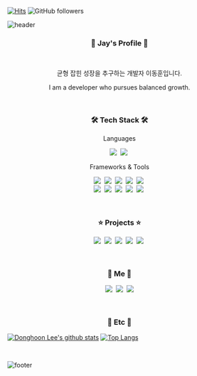 [![Hits](https://hits.seeyoufarm.com/api/count/incr/badge.svg?url=https%3A%2F%2Fgithub.com%2Fdongjay00&count_bg=%2379C83D&title_bg=%23555555&&icon=github.svg&icon_color=%23E7E7E7&title=hits&edge_flat=false)](https://hits.seeyoufarm.com)
![GitHub followers](https://img.shields.io/github/followers/dongjay00?style=social)

![header](https://capsule-render.vercel.app/api?type=waving&color=gradient&height=200&section=header&text=Donghoon%20Lee&fontSize=90&animation=twinkling&fontAlignY=37)

<h3 align="center">📘 Jay's Profile 📘</h3>

<br>
<p align="center">균형 잡힌 성장을 추구하는 개발자 이동훈입니다.</p>
<p align="center">I am a developer who pursues balanced growth.</p>

<br>
<h3 align="center">🛠 Tech Stack 🛠</h3>

<p align="center"> Languages </p>

<p align="center">
  <img src="https://img.shields.io/badge/Python-3766AB?style=flat-square&logo=Python&logoColor=white"/>&nbsp 
  <img src="https://img.shields.io/badge/JavaScript-ffb13b?style=flat-square&logo=javascript&logoColor=white"/>&nbsp
</p>

<p align="center"> Frameworks & Tools </p>

<p align="center">
  <img src="https://img.shields.io/badge/Django-092E20?style=flat-square&logo=Django&logoColor=white"/>&nbsp 
  <img src="https://img.shields.io/badge/Express-000000?style=flat-square&logo=Express&logoColor=white"/>&nbsp
  <img src="https://img.shields.io/badge/Vue.js-4FC08D?style=flat-square&logo=Vue.js&logoColor=white"/>&nbsp
  <img src="https://img.shields.io/badge/Node.js-339933?style=flat-square&logo=Node.js&logoColor=white"/>&nbsp
  <img src="https://img.shields.io/badge/Electron-47848F?style=flat-square&logo=Electron&logoColor=white"/>&nbsp
  <br>
  <img src="https://img.shields.io/badge/Mysql-4479A1?style=flat-square&logo=MySql&logoColor=white"/>&nbsp 
  <img src="https://img.shields.io/badge/Amazon AWS-232F3E?style=flat-square&logo=amazon-aws&logoColor=white"/>&nbsp 
  <img src="https://img.shields.io/badge/Netlify-00C7B7?style=flat-square&logo=Netlify&logoColor=white"/>&nbsp
  <img src="https://img.shields.io/badge/Nginx-009639?style=flat-square&logo=Nginx&logoColor=white"/>&nbsp
  <img src="https://img.shields.io/badge/Docker-2496ED?style=flat-square&logo=Docker&logoColor=white"/>&nbsp
</p>

<br>
<h3 align="center"> ⭐ Projects ⭐ </h3>
  
<p align="center">
  <a href="https://github.com/dongjay00/fospublisher"><img src="https://img.shields.io/badge/%EC%97%AD%EC%A0%84%EA%B8%B0%EB%A1%9D%EC%86%8C-yellowgreen"/></a>&nbsp
  <a href="https://github.com/dongjay00/RUS"><img src="https://img.shields.io/badge/RUS-green"/></a>&nbsp
  <a href="https://github.com/dongjay00/ChallengeSNS-CHABIT"><img src="https://img.shields.io/badge/CHABIT-red"/></a>&nbsp
  <a href="https://github.com/dongjay00/Movie24"><img src="https://img.shields.io/badge/Movie24-black"/></a>&nbsp
  <a href="https://github.com/fospublisher201/fospublisher-vue-text-editor"><img src="https://img.shields.io/badge/TextEditor-white"/></a>&nbsp
</p>

<br>
<h3 align="center"> 🍎 Me 🍎 </h3>

<p align="center">
  <a href="https://jswdiary.tistory.com/"><img src="https://img.shields.io/badge/Tech%20Blog-11B48A?style=flat-square&logo=Vimeo&logoColor=white&link=https://jswdiary.tistory.com/"/></a>&nbsp
  <a href="https://www.instagram.com/dongjay00/"><img src="https://img.shields.io/badge/Instagram-E4405F?style=flat-square&logo=Instagram&logoColor=white&link=https://www.instagram.com/dongjay00/"/></a>&nbsp
  <a href="mailto:cjswodlehdgn@gmail.com"><img src="https://img.shields.io/badge/Gmail-d14836?style=flat-square&logo=Gmail&logoColor=white&link=mailto:cjswodlehdgn@gmail.com"/></a>
</p>

<br>
<h3 align="center"> 🍋 Etc 🍋 </h3>

[![Donghoon Lee's github stats](https://github-readme-stats.vercel.app/api?username=dongjay00&show_icons=true&theme=dracula)](https://github.com/dongjay00/github-readme-stats)
[![Top Langs](https://github-readme-stats.vercel.app/api/top-langs/?username=dongjay00&layout=compact&theme=dracula)](https://github.com/dongjay00)

<br>

![footer](https://capsule-render.vercel.app/api?type=waving&color=gradient&height=200&section=footer&animation=twinkling)
